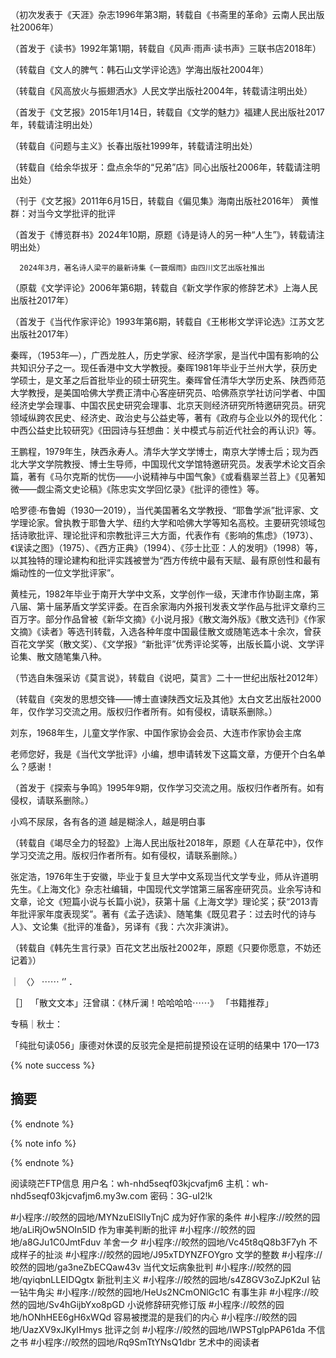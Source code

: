
（初次发表于《天涯》杂志1996年第3期，转载自《书斋里的革命》云南人民出版社2006年）

（首发于《读书》1992年第1期，转载自《风声·雨声·读书声》三联书店2018年）

（转载自《文人的脾气：韩石山文学评论选》学海出版社2004年）

（转载自《风高放火与振翅洒水》人民文学出版社2004年，转载请注明出处）

（首发于《文艺报》2015年1月14日，转载自《文学的魅力》福建人民出版社2017年，转载请注明出处）

（转载自《问题与主义》长春出版社1999年，转载请注明出处）

（转载自《给余华拔牙：盘点余华的“兄弟”店》同心出版社2006年，转载请注明出处）

（刊于《文艺报》2011年6月15日，转载自《偏见集》海南出版社2016年）
黄惟群：对当今文学批评的批评

（首发于《博览群书》2024年10期，原题《诗是诗人的另一种“人生”》，转载请注明出处）

      2024年3月，著名诗人梁平的最新诗集《一蓑烟雨》由四川文艺出版社推出

（原载《文学评论》2006年第6期，转载自《新文学作家的修辞艺术》上海人民出版社2017年）

（首发于《当代作家评论》1993年第6期，转载自《王彬彬文学评论选》江苏文艺出版社2017年）

秦晖，（1953年—），广西龙胜人，历史学家、经济学家，是当代中国有影响的公共知识分子之一。现任香港中文大学教授。秦晖1981年毕业于兰州大学，获历史学硕士，是文革之后首批毕业的硕士研究生。秦晖曾任清华大学历史系、陕西师范大学教授，是美国哈佛大学费正清中心客座研究员、哈佛燕京学社访问学者、中国经济史学会理事、中国农民史研究会理事、北京天则经济研究所特邀研究员。研究领域纵跨农民史、经济史、政治史与公益史等，著有《政府与企业以外的现代化：中西公益史比较研究》《田园诗与狂想曲：关中模式与前近代社会的再认识》等。

王鹏程，1979年生，陕西永寿人。清华大学文学博士，南京大学博士后；现为西北大学文学院教授、博士生导师，中国现代文学馆特邀研究员。发表学术论文百余篇，著有《马尔克斯的忧伤——小说精神与中国气象》《或看翡翠兰苕上》《见著知微——觑尘斋文史论稿》《陈忠实文学回忆录》《批评的德性》等。

哈罗德·布鲁姆（1930—2019），当代美国著名文学教授、“耶鲁学派”批评家、文学理论家。曾执教于耶鲁大学、纽约大学和哈佛大学等知名高校。主要研究领域包括诗歌批评、理论批评和宗教批评三大方面，代表作有《影响的焦虑》（1973）、《误读之图》（1975）、《西方正典》（1994）、《莎士比亚：人的发明》（1998）等，以其独特的理论建构和批评实践被誉为“西方传统中最有天赋、最有原创性和最有煽动性的一位文学批评家”。

黄桂元，1982年毕业于南开大学中文系，文学创作一级，天津市作协副主席，第八届、第十届茅盾文学奖评委。在百余家海内外报刊发表文学作品与批评文章约三百万字。部分作品曾被《新华文摘》《小说月报》《散文海外版》《散文选刊》《作家文摘》《读者》等选刊转载，入选各种年度中国最佳散文或随笔选本十余次，曾获百花文学奖（散文奖）、《文学报》“新批评”优秀评论奖等，出版长篇小说、文学评论集、散文随笔集八种。

（节选自朱强采访《莫言说》，转载自《说吧，莫言》二十一世纪出版社2012年）

（转载自《突发的思想交锋——博士直谏陕西文坛及其他》太白文艺出版社2000年，仅作学习交流之用。版权归作者所有。如有侵权，请联系删除。）

刘东，1968年生，儿童文学作家、中国作家协会会员、大连市作家协会主席


老师您好，我是《当代文学批评》小编，想申请转发下这篇文章，方便开个白名单么？感谢！

（首发于《探索与争鸣》1995年9期，仅作学习交流之用。版权归作者所有。如有侵权，请联系删除。）

小鸡不尿尿，各有各的道   越是糊涂人，越是明白事

（转载自《竭尽全力的轻盈》上海人民出版社2018年，原题《人在草花中》，仅作学习交流之用。版权归作者所有。如有侵权，请联系删除。）

张定浩，1976年生于安徽，毕业于复旦大学中文系现当代文学专业，师从许道明先生。《上海文化》杂志社编辑，中国现代文学馆第三届客座研究员。业余写诗和文章，论文《短篇小说与长篇小说》，获第十届《上海文学》理论奖；获“2013青年批评家年度表现奖”。著有《孟子选读》、随笔集《既见君子：过去时代的诗与人》、文论集《批评的准备》，另译有《我：六次非演讲》。

（转载自《韩先生言行录》百花文艺出版社2002年，原题《只要你愿意，不妨还记着》）

｜      〈〉    ⋯⋯    ‘’    ．

［］ 「散文文本」汪曾祺：《林斤澜！哈哈哈哈⋯⋯》  「书籍推荐」

专稿｜秋士：

「纯批句读056」康德对休谟的反驳完全是把前提预设在证明的结果中  170—173

{% note success %}
## 摘要
{% endnote %}

{% note info %}

{% endnote %}

阅读晓芒FTP信息
 用户名：wh-nhd5seqf03kjcvafjm6
 主机：wh-nhd5seqf03kjcvafjm6.my3w.com
 密码：3G-uI2!k

#小程序://皎然的园地/MYNzuElSlIyTnjC  成为好作家的条件
#小程序://皎然的园地/aLiRjOw5NOIn5ID  作为审美判断的批评
#小程序://皎然的园地/a8GJu1C0JmtFduv 羊舍一夕
#小程序://皎然的园地/Vc45t8qQ8b3F7yh 不成样子的扯淡
#小程序://皎然的园地/J95xTDYNZFOYgro   文学的整数
#小程序://皎然的园地/ga3neZbECQaw43v   当代文坛病象批判
#小程序://皎然的园地/qyiqbnLLEIDQgtx  新批判主义
#小程序://皎然的园地/s4Z8GV3oZJpK2uI  钻一钻牛角尖
#小程序://皎然的园地/HeUs2NCmONlGc1C  有事生非
#小程序://皎然的园地/Sv4hGijbYxo8pGD  小说修辞研究修订版
#小程序://皎然的园地/hONhHEE6gH6xWQd   容易被搅混的是我们的内心
#小程序://皎然的园地/UazXV9xJKyIHmys   批评之剑
#小程序://皎然的园地/lWPSTglpPAP61da   不信之书
#小程序://皎然的园地/Rq9SmTtYNsQ1dbr   艺术中的阅读者
